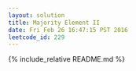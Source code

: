 ```yaml
---
layout: solution
title: Majority Element II
date: Fri Feb 26 16:47:15 PST 2016
leetcode_id: 229
---
```

{% include_relative README.md %}
